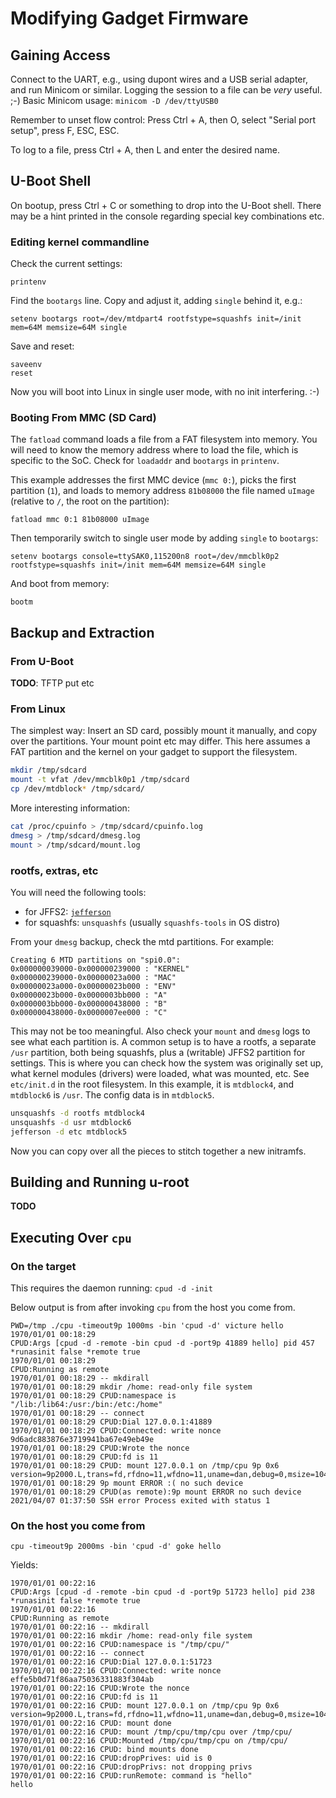 # Modifying Gadget Firmware

## Gaining Access

Connect to the UART, e.g., using dupont wires and a USB serial adapter, and run
Minicom or similar. Logging the session to a file can be *very* useful. ;-)
Basic Minicom usage: `minicom -D /dev/ttyUSB0`

Remember to unset flow control:
Press Ctrl + A, then O, select "Serial port setup", press F, ESC, ESC.

To log to a file, press Ctrl + A, then L and enter the desired name.

## U-Boot Shell

On bootup, press Ctrl + C or something to drop into the U-Boot shell. There may
be a hint printed in the console regarding special key combinations etc.

### Editing kernel commandline

Check the current settings:
```
printenv
```

Find the `bootargs` line. Copy and adjust it, adding `single` behind it, e.g.:

```
setenv bootargs root=/dev/mtdpart4 rootfstype=squashfs init=/init mem=64M memsize=64M single
```

Save and reset:
```
saveenv
reset
```

Now you will boot into Linux in single user mode, with no init interfering. :-)

### Booting From MMC (SD Card)

The `fatload` command loads a file from a FAT filesystem into memory.
You will need to know the memory address where to load the file, which is
specific to the SoC. Check for `loadaddr` and `bootargs` in `printenv`.

This example addresses the first MMC device (`mmc 0:`), picks the first
partition (`1`), and loads to memory address `81b08000` the file named `uImage`
(relative to `/`, the root on the partition):

```
fatload mmc 0:1 81b08000 uImage
```

Then temporarily switch to single user mode by adding `single` to `bootargs`:
```
setenv bootargs console=ttySAK0,115200n8 root=/dev/mmcblk0p2 rootfstype=squashfs init=/init mem=64M memsize=64M single
```

And boot from memory:
```
bootm
```

## Backup and Extraction

### From U-Boot

**TODO**: TFTP put etc

### From Linux

The simplest way: Insert an SD card, possibly mount it manually, and copy over
the partitions. Your mount point etc may differ. This here assumes a FAT
partition and the kernel on your gadget to support the filesystem.

```sh
mkdir /tmp/sdcard
mount -t vfat /dev/mmcblk0p1 /tmp/sdcard
cp /dev/mtdblock* /tmp/sdcard/
```

More interesting information:

```sh
cat /proc/cpuinfo > /tmp/sdcard/cpuinfo.log
dmesg > /tmp/sdcard/dmesg.log
mount > /tmp/sdcard/mount.log
```

### rootfs, extras, etc

You will need the following tools:

- for JFFS2: [`jefferson`](https://github.com/sviehb/jefferson)
- for squashfs: `unsquashfs` (usually `squashfs-tools` in OS distro)

From your `dmesg` backup, check the mtd partitions. For example:

```
Creating 6 MTD partitions on "spi0.0":
0x000000039000-0x000000239000 : "KERNEL"
0x000000239000-0x00000023a000 : "MAC"
0x00000023a000-0x00000023b000 : "ENV"
0x00000023b000-0x0000003bb000 : "A"
0x0000003bb000-0x000000438000 : "B"
0x000000438000-0x0000007ee000 : "C"
```

This may not be too meaningful. Also check your `mount` and `dmesg` logs to see
what each partition is. A common setup is to have a rootfs, a separate `/usr`
partition, both being squashfs, plus a (writable) JFFS2 partition for settings.
This is where you can check how the system was originally set up, what kernel
modules (drivers) were loaded, what was mounted, etc. See `etc/init.d` in the
root filesystem. In this example, it is `mtdblock4`, and `mtdblock6` is `/usr`.
The config data is in `mtdblock5`.

```sh
unsquashfs -d rootfs mtdblock4
unsquashfs -d usr mtdblock6
jefferson -d etc mtdblock5
```

Now you can copy over all the pieces to stitch together a new initramfs.

## Building and Running u-root

**TODO**

## Executing Over `cpu`

### On the target

This requires the daemon running: `cpud -d -init`

Below output is from after invoking `cpu` from the host you come from.

```
PWD=/tmp ./cpu -timeout9p 1000ms -bin 'cpud -d' victure hello
1970/01/01 00:18:29
CPUD:Args [cpud -d -remote -bin cpud -d -port9p 41889 hello] pid 457 *runasinit false *remote true
1970/01/01 00:18:29
CPUD:Running as remote
1970/01/01 00:18:29 -- mkdirall
1970/01/01 00:18:29 mkdir /home: read-only file system
1970/01/01 00:18:29 CPUD:namespace is "/lib:/lib64:/usr:/bin:/etc:/home"
1970/01/01 00:18:29 -- connect
1970/01/01 00:18:29 CPUD:Dial 127.0.0.1:41889
1970/01/01 00:18:29 CPUD:Connected: write nonce 9d6adc883876e3719941ba67e49eb49e
1970/01/01 00:18:29 CPUD:Wrote the nonce
1970/01/01 00:18:29 CPUD:fd is 11
1970/01/01 00:18:29 CPUD: mount 127.0.0.1 on /tmp/cpu 9p 0x6 version=9p2000.L,trans=fd,rfdno=11,wfdno=11,uname=dan,debug=0,msize=1048576
1970/01/01 00:18:29 9p mount ERROR :( no such device
1970/01/01 00:18:29 CPUD(as remote):9p mount ERROR no such device
2021/04/07 01:37:50 SSH error Process exited with status 1
```

### On the host you come from

`cpu -timeout9p 2000ms -bin 'cpud -d' goke hello`

Yields:

```
1970/01/01 00:22:16
CPUD:Args [cpud -d -remote -bin cpud -d -port9p 51723 hello] pid 238 *runasinit false *remote true
1970/01/01 00:22:16
CPUD:Running as remote
1970/01/01 00:22:16 -- mkdirall
1970/01/01 00:22:16 mkdir /home: read-only file system
1970/01/01 00:22:16 CPUD:namespace is "/tmp/cpu/"
1970/01/01 00:22:16 -- connect
1970/01/01 00:22:16 CPUD:Dial 127.0.0.1:51723
1970/01/01 00:22:16 CPUD:Connected: write nonce effe5b0d71f86aa75036331883f304ab
1970/01/01 00:22:16 CPUD:Wrote the nonce
1970/01/01 00:22:16 CPUD:fd is 11
1970/01/01 00:22:16 CPUD: mount 127.0.0.1 on /tmp/cpu 9p 0x6 version=9p2000.L,trans=fd,rfdno=11,wfdno=11,uname=dan,debug=0,msize=1048576
1970/01/01 00:22:16 CPUD: mount done
1970/01/01 00:22:16 CPUD: mount /tmp/cpu/tmp/cpu over /tmp/cpu/
1970/01/01 00:22:16 CPUD:Mounted /tmp/cpu/tmp/cpu on /tmp/cpu/
1970/01/01 00:22:16 CPUD: bind mounts done
1970/01/01 00:22:16 CPUD:dropPrives: uid is 0
1970/01/01 00:22:16 CPUD:dropPrivs: not dropping privs
1970/01/01 00:22:16 CPUD:runRemote: command is "hello"
hello
```
